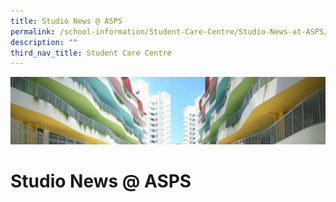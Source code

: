 ```yaml
---
title: Studio News @ ASPS
permalink: /school-information/Student-Care-Centre/Studio-News-at-ASPS/
description: ""
third_nav_title: Student Care Centre
---
```

![](/images/SchoolInformation.jpg)


Studio News @ ASPS
==================